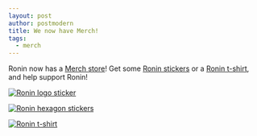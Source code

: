 ```yaml
---
layout: post
author: postmodern
title: We now have Merch!
tags:
  - merch
---
```


Ronin now has a [Merch store][merch]! Get some [Ronin stickers][stickers] or a
[Ronin t-shirt][t-shirt], and help support Ronin!

[![Ronin logo sticker](https://assets.bigcartel.com/product_images/363599074/ronin_logo_sticker_demo.png)](https://merch.ronin-rb.dev/product/ronin-logo-sticker)

[![Ronin hexagon stickers](https://assets.bigcartel.com/product_images/363600370/ronin_sticker_hexagon_r_demo.png)](https://merch.ronin-rb.dev/product/ronin-laptop-badge)

[![Ronin t-shirt](https://assets.bigcartel.com/product_images/365209507/unisex-staple-t-shirt-black-left-front-64bcf5c3cba77.png?auto=format&fit=max&w=1000)](https://merch.ronin-rb.dev/product/ronin-t-shirt)

[merch]: https://merch.ronin-rb.dev/
[stickers]: https://merch.ronin-rb.dev/category/stickers
[t-shirt]: https://merch.ronin-rb.dev/product/ronin-t-shirt
